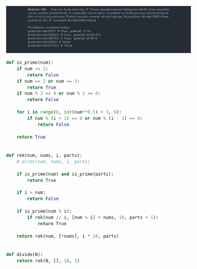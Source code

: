 <picture>
  <source srcset="../../srt/zbior_zadan/168.png" media="(prefers-color-scheme: light)">
  <source srcset="../../srt/zbior_zadan/black_168.png" media="(prefers-color-scheme: dark)">
  <img src="../../srt/zbior_zadan/black_168.png" alt="zadanie 168">
</picture>

```python
def is_prime(num):
    if num <= 1:
        return False
    if num == 2 or num == 3:
        return True
    if num % 2 == 0 or num % 3 == 0:
        return False

    for i in range(6, int(num**0.5) + 3, 6):
        if num % (i + 1) == 0 or num % (i - 1) == 0:
            return False

    return True


def rek(num, nums, i, parts):
    # print(num, nums, i, parts)

    if is_prime(num) and is_prime(parts):
        return True

    if i > num:
        return False

    if is_prime(num % i):
        if rek(num // i, [num % i] + nums, 10, parts + 1):
            return True

    return rek(num, [*nums], i * 10, parts)


def divide(N):
    return rek(N, [], 10, 1)

```